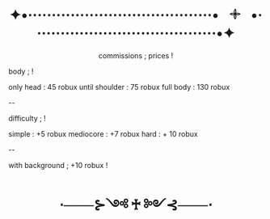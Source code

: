 <html>

<body>
<h1 align=center>
  ✦•·······································•⠀𓇬⠀•·······································•✦
</h1>

<p align=center>
commissions ; prices !

body ; !

only head : 45 robux
until shoulder : 75 robux
full body : 130 robux

--

difficulty ; !

simple : +5 robux
mediocore : +7 robux
hard : + 10 robux

--

with background ; +10 robux !
</p>

<h1 align=center>
  ⋅───⊱༺ ♰ ༻⊰───⋅
</h1>

</body>


</html>
